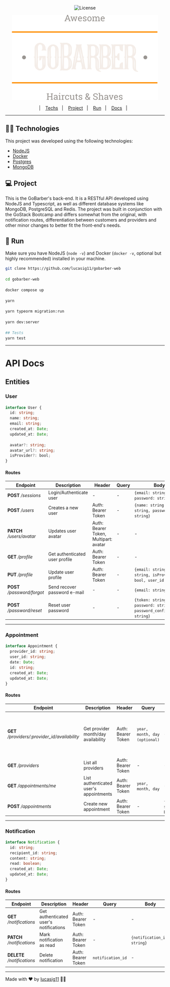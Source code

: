 <p align="center">
  <img alt="License" src="https://img.shields.io/static/v1?label=license&message=MIT&color=8257E5&labelColor=000000">
</p>

<p align="center">
    <img alt="GoBarber" src=".github/logo.svg">
</p>

<p align="center">
  |&nbsp;&nbsp;&nbsp;
  <a href="#-technologies">Techs</a>&nbsp;&nbsp;&nbsp;|&nbsp;&nbsp;&nbsp;
  <a href="#-project">Project</a>&nbsp;&nbsp;&nbsp;|&nbsp;&nbsp;&nbsp;
  <a href="#-run">Run</a>&nbsp;&nbsp;&nbsp;|&nbsp;&nbsp;&nbsp;
  <a href="#-api-docs">Docs</a>&nbsp;&nbsp;&nbsp;|&nbsp;&nbsp;&nbsp;
</p>

---

## 👨‍💻 Technologies

This project was developed using the following technologies:

-   [NodeJS](https://nodejs.org/en/)
-   [Docker](https://www.docker.com/)
-   [Postgres](https://www.postgresql.org/)
-   [MongoDB](https://www.mongodb.com/)

## 💻 Project

This is the GoBarber's back-end. It is a RESTful API developed using NodeJS and Typescript, as well as different database systems like MongoDB, PostgreSQL and Redis.
The project was built in conjunction with the GoStack Bootcamp and differs somewhat from the original, with notification routes, differentiation between customers and providers and other minor changes to better fit the front-end's needs.

## 🚀 Run

Make sure you have NodeJS (`node -v`) and Docker (`docker -v`, optional but highly recommended) installed in your machine.

```bash
git clone https://github.com/lucasig11/gobarber-web                             ## clone the project

cd gobarber-web                                                                 ## cd into the directory

docker compose up                                                               ## start the containers

yarn                                                                            ## install deps

yarn typeorm migration:run                                                      ## run the database migrations

yarn dev:server                                                                 ## start node server

## Tests
yarn test
```

---

# API Docs

## Entities

### User

```typescript
interface User {
  id: string;
  name: string;
  email: string;
  created_at: Date;
  updated_at: Date;

  avatar?: string;
  avatar_url?: string;
  isProvider?: bool;
}
```

#### Routes

| **Endpoint**                | **Description**                | **Header**                            | **Query** | **Body**                                                           | **Response**      |
| --------------------------- | ------------------------------ | ------------------------------------- | --------- | ------------------------------------------------------------------ | ----------------- |
| **POST** _/sessions_        | Login/Authenticate user        | -                                     | -         | `{email: string, password: string}`                                | `{User[], token}` |
| **POST** _/users_           | Creates a new user             | Auth: Bearer Token                    | -         | `{name: string, email: string, password: string}`                  | User              |
| **PATCH** _/users/avatar_   | Updates user avatar            | Auth: Bearer Token, Multipart: avatar | -         | -                                                                  | User              |
| **GET** _/profile_          | Get authenticated user profile | Auth: Bearer Token                    | -         | -                                                                  | User              |
| **PUT** _/profile_          | Update user profile            | Auth: Bearer Token                    | -         | `{email: string, name: string, isProvider: bool, user_id: string}` | User              |
| **POST** _/password/forgot_ | Send recover password e-mail   | -                                     | -         | `{email: string}`                                                  | -                 |
| **POST** _/password/reset_  | Reset user password            | -                                     | -         | `{token: string, password: string, password_confirmation: string}` | -                 |

---

### Appointment

```typescript
interface Appointment {
  provider_id: string;
  user_id: string;
  date: Date;
  id: string;
  created_at: Date;
  updated_at: Date;
}
```

#### Routes

| **Endpoint**                                   | **Description**                        | **Header**         | **Query**                     | **Body**                            | **Response**                                                                                                |
| ---------------------------------------------- | -------------------------------------- | ------------------ | ----------------------------- | ----------------------------------- | ----------------------------------------------------------------------------------------------------------- |
| **GET** _/providers/:provider_id/availability_ | Get provider month/day availability    | Auth: Bearer Token | `year, month, day (optional)` | -                                   | `MonthAvailability { {day: 1, available: true}, ...} or Day Availability {{hour: 8, available: true}, ...}` |
| **GET** _/providers_                           | List all providers                     | Auth: Bearer Token | -                             | -                                   | User[]                                                                                                      |
| **GET** _/appointments/me_                     | List authenticated user's appointments | Auth: Bearer Token | `year, month, day`            | -                                   | Appointment[]                                                                                               |
| **POST** _/appointments_                       | Create new appointment                 | Auth: Bearer Token | -                             | `{provider_id: string, date: Date}` | Appointment                                                                                                 |

---

### Notification

```typescript
interface Notification {
  id: string;
  recipient_id: string;
  content: string;
  read: boolean;
  created_at: Date;
  updated_at: Date;
}
```

#### Routes

| **Endpoint**                | **Description**                        | **Header**         | **Query**         | **Body**                    | **Response**   |
| --------------------------- | -------------------------------------- | ------------------ | ----------------- | --------------------------- | -------------- |
| **GET** _/notifications_    | Get authenticated user's notifications | Auth: Bearer Token | -                 | -                           | Notification[] |
| **PATCH** _/notifications_  | Mark notification as read              | Auth: Bearer Token | -                 | `{notification_id: string}` | -              |
| **DELETE** _/notifications_ | Delete notification                    | Auth: Bearer Token | `notification_id` | -                           | -              |

---

Made with ♥ by [lucasig11](https://github.com/lucasig11) 👋🏻
